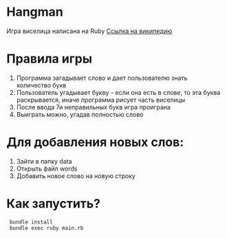 # Hangman

 Игра виселица написана на Ruby
 [Ссылка на википедию](https://ru.wikipedia.org/wiki/%D0%92%D0%B8%D1%81%D0%B5%D0%BB%D0%B8%D1%86%D0%B0_%28%D0%B8%D0%B3%D1%80%D0%B0%29 "Виселица (игра)")
 
# Правила игры

 1. Программа загадывает слово и дает пользователю знать количество букв
 2. Пользователь угадывает букву - если она есть в слове, то эта буква раскрывается, иначе программа рисует часть виселицы
 3. После ввода 7и неправильных букв игра проиграна
 4. Выиграть можно, угадав полностью слово
 
# Для добавления новых слов:

 1. Зайти в папку data
 2. Открыть файл words
 3. Добавить новое слово на новую строку
 
# Как запустить?

```
 bundle install
 bundle exec ruby main.rb
```

